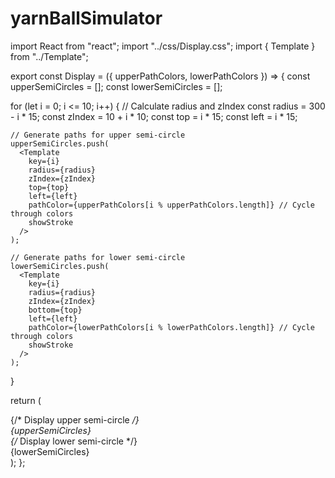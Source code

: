 # yarnBallSimulator

import React from "react";
import "../css/Display.css";
import { Template } from "../Template";

export const Display = ({ upperPathColors, lowerPathColors }) => {
  const upperSemiCircles = [];
  const lowerSemiCircles = [];

  for (let i = 0; i <= 10; i++) {
    // Calculate radius and zIndex
    const radius = 300 - i * 15;
    const zIndex = 10 + i * 10;
    const top = i * 15;
    const left = i * 15;

    // Generate paths for upper semi-circle
    upperSemiCircles.push(
      <Template
        key={i}
        radius={radius}
        zIndex={zIndex}
        top={top}
        left={left}
        pathColor={upperPathColors[i % upperPathColors.length]} // Cycle through colors
        showStroke
      />
    );

    // Generate paths for lower semi-circle
    lowerSemiCircles.push(
      <Template
        key={i}
        radius={radius}
        zIndex={zIndex}
        bottom={top}
        left={left}
        pathColor={lowerPathColors[i % lowerPathColors.length]} // Cycle through colors
        showStroke
      />
    );
  }

  return (
    <div className="displayContainer">
      {/* Display upper semi-circle */}
      <div className="displayUpperCircle">{upperSemiCircles}</div>
      {/* Display lower semi-circle */}
      <div className="lowerSemiCircleContainer">
        <div className="displayLowerCircle">{lowerSemiCircles}</div>
      </div>
    </div>
  );
};
